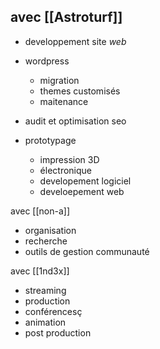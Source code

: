 ## avec [[Astroturf]]
* developpement site *web*
* wordpress
	* migration
	* themes customisés
	* maitenance
* audit et optimisation seo


* prototypage
	* impression 3D
	* électronique
	* developement logiciel
	* develoepement web

avec [[non-a]]
* organisation
* recherche
* outils de gestion communauté

avec [[1nd3x]]
* streaming
* production
* conférencesç
* animation
* post production